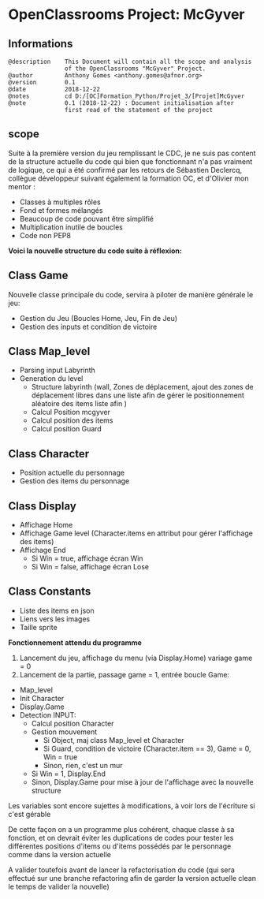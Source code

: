 # OpenClassrooms Project: McGyver

## Informations
    @description    This Document will contain all the scope and analysis
                    of the OpenClassrooms "McGyver" Project.
    @author         Anthony Gomes <anthony.gomes@afnor.org>
    @version        0.1
    @date           2018-12-22
    @notes          cd D:/[OC]Formation_Python/Projet_3/[Projet]McGyver
    @note           0.1 (2018-12-22) : Document initialisation after
                    first read of the statement of the project


## scope

Suite à la première version du jeu remplissant le CDC, je ne suis pas content de la structure actuelle du code qui bien que fonctionnant n'a pas vraiment de logique, ce qui a été confirmé par les retours de Sébastien Declercq, collègue développeur suivant également la formation OC, et d'Olivier mon mentor :
- Classes à multiples rôles
- Fond et formes mélangés
- Beaucoup de code pouvant être simplifié
- Multiplication inutile de boucles
- Code non PEP8

**Voici la nouvelle structure du code suite à réflexion:**
## Class Game
Nouvelle classe principale du code, servira à piloter de manière générale le jeu:
- Gestion du Jeu (Boucles Home, Jeu, Fin de Jeu)
- Gestion des inputs et condition de victoire
## Class Map_level
- Parsing input Labyrinth
- Generation du level
  - Structure labyrinth (wall, Zones de déplacement, ajout des zones de déplacement libres dans une liste afin de gérer le positionnement aléatoire des items
    liste afin )
  - Calcul Position mcgyver
  - Calcul position des items
  - Calcul position Guard
## Class Character
- Position actuelle du personnage
- Gestion des items du personnage
## Class Display
- Affichage Home
- Affichage Game level (Character.items en attribut pour gérer l'affichage des items)
- Affichage End
  - Si Win = true, affichage écran Win
  - Si Win = false, affichage écran Lose
## Class Constants
- Liste des items en json
- Liens vers les images
- Taille sprite

**Fonctionnement attendu du programme**
1. Lancement du jeu, affichage du menu (via Display.Home) variage game = 0
2. Lancement de la partie, passage game = 1, entrée boucle Game:
  - Map_level
  - Init Character
  - Display.Game
  - Detection INPUT:
    - Calcul position Character
    - Gestion mouvement
      - Si Object, maj class Map_level et Character
      - Si Guard, condition de victoire (Character.item == 3), Game = 0, Win = true
      - Sinon, rien, c'est un mur
    - Si Win = 1, Display.End
    - Sinon, Display.Game pour mise à jour de l'affichage avec la nouvelle structure

Les variables sont encore sujettes à modifications, à voir lors de l'écriture si c'est gérable

De cette façon on a un programme plus cohérent, chaque classe à sa fonction, et on devrait
éviter les duplications de codes pour tester les différentes positions d'items ou d'items
possédés par le personnage comme dans la version actuelle

A valider toutefois avant de lancer la refactorisation du code (qui sera effectué sur une
  branche refactoring afin de garder la version actuelle clean le temps de valider la nouvelle)
